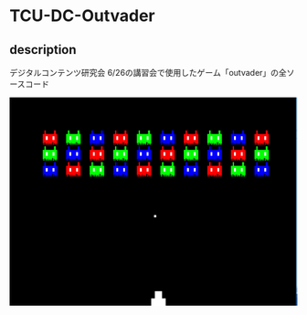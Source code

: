 # TCU-DC-Outvader

## description
デジタルコンテンツ研究会 6/26の講習会で使用したゲーム「outvader」の全ソースコード  

![プレイ中の画像](https://github.com/SoraY677/TCU-DC-Outvader/blob/master/%E3%83%97%E3%83%AC%E3%82%A4%E7%94%BB%E9%9D%A2.PNG?raw=true "プレイ画像")
